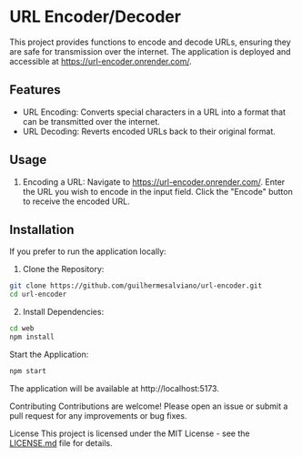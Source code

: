 # URL Encoder/Decoder
This project provides functions to encode and decode URLs, ensuring they are safe for transmission over the internet. The application is deployed and accessible at https://url-encoder.onrender.com/.

## Features
- URL Encoding: Converts special characters in a URL into a format that can be transmitted over the internet.
- URL Decoding: Reverts encoded URLs back to their original format.

## Usage
1. Encoding a URL:
Navigate to https://url-encoder.onrender.com/.
Enter the URL you wish to encode in the input field.
Click the "Encode" button to receive the encoded URL.

## Installation
If you prefer to run the application locally:

1. Clone the Repository:
```bash
git clone https://github.com/guilhermesalviano/url-encoder.git
cd url-encoder
```
2. Install Dependencies:

```bash
cd web
npm install
```
Start the Application:

```bash
npm start
```
The application will be available at http://localhost:5173.

Contributing
Contributions are welcome! Please open an issue or submit a pull request for any improvements or bug fixes.

License
This project is licensed under the MIT License - see the [LICENSE.md](LICENSE.md) file for details.